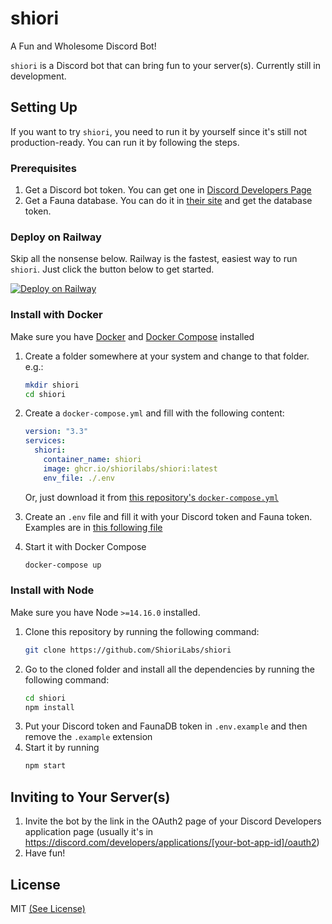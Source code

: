 # shiori
A Fun and Wholesome Discord Bot!

`shiori` is a Discord bot that can bring fun to your server(s). Currently still in development.

## Setting Up
If you want to try `shiori`, you need to run it by yourself since it's still not production-ready. You can run it by following the steps.

### Prerequisites
1. Get a Discord bot token. You can get one in [Discord Developers Page](https://discord.com/developers/applications)
2. Get a Fauna database. You can do it in [their site](https://fauna.com/) and get the database token.

### Deploy on Railway
Skip all the nonsense below. Railway is the fastest, easiest way to run `shiori`. Just click the button below to get started.

[![Deploy on Railway](https://railway.app/button.svg)](https://railway.app/new/template?template=https%3A%2F%2Fgithub.com%2FShioriLabs%2Fshiori&envs=DISCORD_TOKEN%2CFAUNA_TOKEN&DISCORD_TOKENDesc=The+bot%27s+token&FAUNA_TOKENDesc=FaunaDB+token)


### Install with Docker
Make sure you have [Docker](https://www.docker.com/) and [Docker Compose](https://docs.docker.com/compose/) installed

1. Create a folder somewhere at your system and change to that folder. e.g.:
    ```sh
    mkdir shiori
    cd shiori
    ```

2. Create a `docker-compose.yml` and fill with the following content:
    ```yml
    version: "3.3"
    services:
      shiori:
        container_name: shiori
        image: ghcr.io/shiorilabs/shiori:latest
        env_file: ./.env
    ```
    Or, just download it from [this repository's `docker-compose.yml`](https://github.com/ShioriLabs/shiori/blob/master/docker-compose.yml)

3. Create an `.env` file and fill it with your Discord token and Fauna token. Examples are in [this following file](https://github.com/ShioriLabs/shiori/blob/master/.env.example)

4. Start it with Docker Compose
    ```sh
    docker-compose up
    ```

### Install with Node
Make sure you have Node `>=14.16.0` installed.

1. Clone this repository by running the following command:
    ```sh
    git clone https://github.com/ShioriLabs/shiori
    ```
2. Go to the cloned folder and install all the dependencies by running the following command:
    ```sh
    cd shiori
    npm install
    ```
3. Put your Discord token and FaunaDB token in `.env.example` and then remove the `.example` extension
4. Start it by running
    ```sh
    npm start
    ```

## Inviting to Your Server(s)
1. Invite the bot by the link in the OAuth2 page of your Discord Developers application page (usually it's in https://discord.com/developers/applications/[your-bot-app-id]/oauth2)
2. Have fun!

## License
MIT [(See License)](https://github.com/ShioriLabs/shiori/blob/master/LICENSE)
